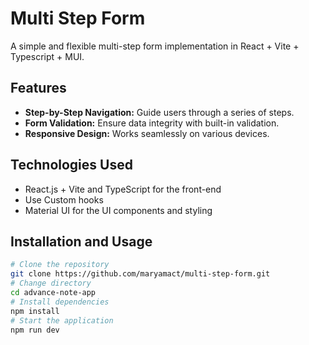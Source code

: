 # Multi Step Form

A simple and flexible multi-step form implementation in React + Vite + Typescript + MUI.

## Features

- **Step-by-Step Navigation:** Guide users through a series of steps.
- **Form Validation:** Ensure data integrity with built-in validation.
- **Responsive Design:** Works seamlessly on various devices.


## Technologies Used
- React.js + Vite and TypeScript for the front-end
- Use Custom hooks
- Material UI for the UI components and styling



## Installation and Usage
```bash
# Clone the repository
git clone https://github.com/maryamact/multi-step-form.git
# Change directory
cd advance-note-app
# Install dependencies
npm install
# Start the application
npm run dev
